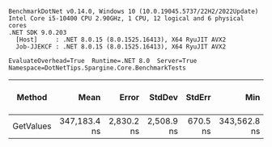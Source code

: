 ```

BenchmarkDotNet v0.14.0, Windows 10 (10.0.19045.5737/22H2/2022Update)
Intel Core i5-10400 CPU 2.90GHz, 1 CPU, 12 logical and 6 physical cores
.NET SDK 9.0.203
  [Host]     : .NET 8.0.15 (8.0.1525.16413), X64 RyuJIT AVX2
  Job-JJEKCF : .NET 8.0.15 (8.0.1525.16413), X64 RyuJIT AVX2

EvaluateOverhead=True  Runtime=.NET 8.0  Server=True  
Namespace=DotNetTips.Spargine.Core.BenchmarkTests  

```
| Method    | Mean         | Error      | StdDev     | StdErr   | Min          | Q1           | Median       | Q3           | Max          | Op/s    | CI99.9% Margin | Iterations | Kurtosis | MValue | Skewness | Rank | LogicalGroup | Baseline | Completed Work Items | Lock Contentions | Exceptions | Allocated |
|---------- |-------------:|-----------:|-----------:|---------:|-------------:|-------------:|-------------:|-------------:|-------------:|--------:|---------------:|-----------:|---------:|-------:|---------:|-----:|------------- |--------- |---------------------:|-----------------:|-----------:|----------:|
| GetValues | 347,183.4 ns | 2,830.2 ns | 2,508.9 ns | 670.5 ns | 343,562.8 ns | 345,471.0 ns | 346,630.3 ns | 347,953.9 ns | 352,290.9 ns | 2,880.3 |      -328.3 ns |      14.00 |    2.448 |  2.000 |   0.6943 |    1 | *            | No       |                    - |                - |          - |  72.56 KB |
